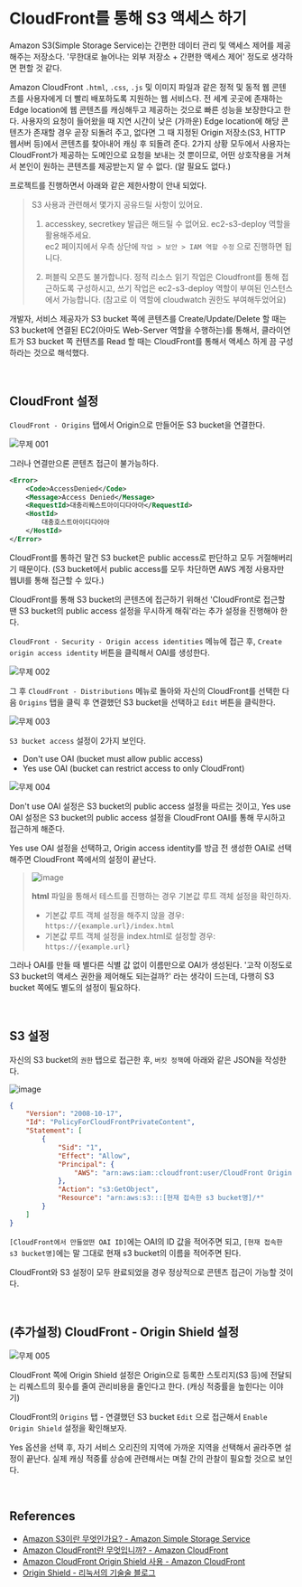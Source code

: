 # CloudFront를 통해 S3 액세스 하기

Amazon S3(Simple Storage Service)는 간편한 데이터 관리 및 액세스 제어를 제공해주는 저장소다. 
'무한대로 늘어나는 외부 저장소 + 간편한 액세스 제어' 정도로 생각하면 편할 것 같다.

Amazon CloudFront `.html`, `.css`, `.js` 및 이미지 파일과 같은 정적 및 동적 웹 콘텐츠를 사용자에게 더 빨리 배포하도록 지원하는 웹 서비스다. 전 세계 곳곳에 존재하는 Edge location에 웹 콘텐츠를 캐싱해두고 제공하는 것으로 
빠른 성능을 보장한다고 한다. 
사용자의 요청이 들어왔을 때 지연 시간이 낮은 (가까운) Edge location에 해당 콘텐츠가 존재할 경우 곧장 되돌려 주고, 
없다면 그 때 지정된 Origin 저장소(S3, HTTP 웹서버 등)에서 콘텐츠를 찾아내어 캐싱 후 되돌려 준다.
2가지 상황 모두에서 사용자는 CloudFront가 제공하는 도메인으로 요청을 보내는 것 뿐이므로, 어떤 상호작용을 거쳐서 
본인이 원하는 콘텐츠를 제공받는지 알 수 없다. (알 필요도 없다.)

프로젝트를 진행하면서 아래와 같은 제한사항이 안내 되었다.

> S3 사용과 관련해서 몇가지 공유드릴 사항이 있어요.
> 1. accesskey, secretkey 발급은 해드릴 수 없어요. ec2-s3-deploy 역할을 활용해주세요.  
> ec2 페이지에서 우측 상단에 `작업 > 보안 > IAM 역할 수정` 으로 진행하면 됩니다.
>	
> 2. 퍼블릭 오픈도 불가합니다. 정적 리소스 읽기 작업은 Cloudfront를 통해 접근하도록 구성하시고, 쓰기 작업은
> ec2-s3-deploy 역할이 부여된 인스턴스에서 가능합니다. (참고로 이 역할에 cloudwatch 권한도 부여해두었어요)

개발자, 서비스 제공자가 S3 bucket 쪽에 콘텐츠를 Create/Update/Delete 할 때는 S3 bucket에 연결된 EC2(아마도 Web-Server 역할을 수행하는)를 통해서, 클라이언트가 S3 bucket 쪽 컨텐츠를 Read 할 때는 CloudFront를 통해서 액세스 하게 끔 구성하라는 것으로 해석했다.

<br>

## CloudFront 설정
`CloudFront - Origins` 탭에서 Origin으로 만들어둔 S3 bucket을 연결한다. 

![무제 001](https://user-images.githubusercontent.com/37354145/125394332-821e3b00-e3e4-11eb-9082-1499d5c1d556.png)

그러나 연결만으론 콘텐츠 접근이 불가능하다.

```xml
<Error>
	<Code>AccessDenied</Code>
	<Message>Access Denied</Message>
	<RequestId>대충리퀘스트아이디다아아</RequestId>
	<HostId>
		대충호스트아이디다아아
	</HostId>
</Error>
```

CloudFront를 통하건 말건 S3 bucket은 public access로 판단하고 모두 거절해버리기 때문이다. (S3 bucket에서 public access를 모두 차단하면 AWS 계정 사용자만 웹UI를 통해 접근할 수 있다.)

CloudFront를 통해 S3 bucket의 콘텐츠에 접근하기 위해선 'CloudFront로 접근할 땐 S3 bucket의 public access 설정을 무시하게 해줘'라는 추가 설정을 진행해야 한다.

`CloudFront - Security - Origin access identities` 메뉴에 접근 후, `Create origin access identity` 버튼을 클릭해서 OAI를 생성한다. 

![무제 002](https://user-images.githubusercontent.com/37354145/125394344-85192b80-e3e4-11eb-946e-593b56ddc55e.png)

그 후 `CloudFront - Distributions` 메뉴로 돌아와 자신의 CloudFront를 선택한 다음 `Origins` 탭을 클릭 후 연결했던 S3 bucket을 선택하고 `Edit` 버튼을 클릭한다.

![무제 003](https://user-images.githubusercontent.com/37354145/125394350-864a5880-e3e4-11eb-99ae-2ce38ce1af32.png)

`S3 bucket access` 설정이 2가지 보인다.

- Don't use OAI (bucket must allow public access)
- Yes use OAI (bucket can restrict access to only CloudFront)

![무제 004](https://user-images.githubusercontent.com/37354145/125394353-86e2ef00-e3e4-11eb-8dea-978acb90c490.png)

Don't use OAI 설정은 S3 bucket의 public access 설정을 따르는 것이고, 
Yes use OAI 설정은 S3 bucket의 public access 설정을 CloudFront OAI를 통해 무시하고 접근하게 해준다.

Yes use OAI 설정을 선택하고, Origin access identity를 방금 전 생성한 OAI로 선택해주면 CloudFront 쪽에서의 설정이 끝난다.

> ![image](https://user-images.githubusercontent.com/37354145/151076115-ab36a712-9dd4-4a1b-8993-6ad97b08a2a6.png)
> 
> **html** 파일을 통해서 테스트를 진행하는 경우 기본값 루트 객체 설정을 확인하자.
> 
> - 기본값 루트 객체 설정을 해주지 않을 경우: `https://{example.url}/index.html`
> - 기본값 루트 객체 설정을 index.html로 설정할 경우: `https://{example.url}`

그러나 OAI를 만들 때 별다른 식별 값 없이 이름만으로 OAI가 생성된다. 
'고작 이정도로 S3 bucket의 액세스 권한을 제어해도 되는걸까?' 라는 생각이 드는데, 다행히 S3 bucket 쪽에도 
별도의 설정이 필요하다.

<br>

## S3 설정
자신의 S3 bucket의 `권한` 탭으로 접근한 후, `버킷 정책`에 아래와 같은 JSON을 작성한다.

![image](https://user-images.githubusercontent.com/37354145/125394832-433cb500-e3e5-11eb-8cbb-8d0d33300f2b.png)

```JSON
{
    "Version": "2008-10-17",
    "Id": "PolicyForCloudFrontPrivateContent",
    "Statement": [
        {
            "Sid": "1",
            "Effect": "Allow",
            "Principal": {
                "AWS": "arn:aws:iam::cloudfront:user/CloudFront Origin Access Identity [CloudFront에서 만들었던 OAI ID]"
            },
            "Action": "s3:GetObject",
            "Resource": "arn:aws:s3:::[현재 접속한 s3 bucket명]/*"
        }
    ]
}
```

`[CloudFront에서 만들었떤 OAI ID]`에는 OAI의 ID 값을 적어주면 되고, 
`[현재 접속한 s3 bucket명]`에는 말 그대로 현재 s3 bucket의 이름을 적어주면 된다.

CloudFront와 S3 설정이 모두 완료되었을 경우 정상적으로 콘텐츠 접근이 가능할 것이다.

<br>

## (추가설정) CloudFront - Origin Shield 설정

![무제 005](https://user-images.githubusercontent.com/37354145/125394354-86e2ef00-e3e4-11eb-8ece-41c5cdca6e77.png)

CloudFront 쪽에 Origin Shield 설정은 Origin으로 등록한 스토리지(S3 등)에 전달되는 리퀘스트의 횟수를 줄여 관리비용을 줄인다고 한다. (캐싱 적중률을 높힌다는 이야기)

CloudFront의 `Origins` 탭 - 연결했던 S3 bucket `Edit` 으로 접근해서 
`Enable Origin Shield` 설정을 확인해보자.

Yes 옵션을 선택 후, 자기 서비스 오리진의 지역에 가까운 지역을 선택해서 골라주면 설정이 끝난다. 
실제 캐싱 적중률 상승에 관련해서는 며칠 간의 관찰이 필요할 것으로 보인다.

<br>

## References
- [Amazon S3이란 무엇인가요? - Amazon Simple Storage Service](https://docs.aws.amazon.com/ko_kr/AmazonS3/latest/userguide/Welcome.html)
- [Amazon CloudFront란 무엇입니까? - Amazon CloudFront](https://docs.aws.amazon.com/ko_kr/AmazonCloudFront/latest/DeveloperGuide/Introduction.html)
- [Amazon CloudFront Origin Shield 사용 - Amazon CloudFront](https://docs.aws.amazon.com/ko_kr/AmazonCloudFront/latest/DeveloperGuide/origin-shield.html)
- [Origin Shield - 리눅서의 기술술 블로그](https://linuxer.name/tag/origin-shield/)
